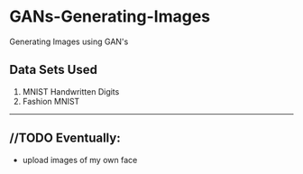 # GANs-Generating-Images
Generating Images using GAN's

## Data Sets Used
 1. MNIST Handwritten Digits
 2. Fashion MNIST
 
---

## //TODO Eventually:
 - upload images of my own face
